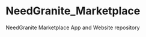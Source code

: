 NeedGranite_Marketplace
=======================

NeedGranite Marketplace App and Website repository

